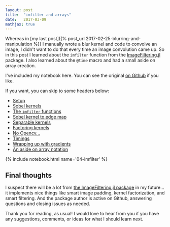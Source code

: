 ```yaml
---
layout: post
title:  "imfilter and arrays"
date:   2017-03-09
mathjax: true
---
```


Whereas in [my last post]({% post_url 2017-02-25-blurring-and-manipulation %}) I manually wrote a blur kernel and code to convolve an image, I didn't want to do that every time an image convolution came up. So in this post I learned about the `imfilter` function from the [ImageFiltering.jl](https://github.com/JuliaImages/ImageFiltering.jl) package. I also learned about the `@time` macro and had a small aside on array creation.

<!--more-->

I've included my notebook here. You can see the original [on Github](https://github.com/mprat/learningjulia/blob/master/notebooks/04-imfilter.ipynb) if you like.

If you want, you can skip to some headers below:

* [Setup](#Setup)
* [Sobel kernels](#Sobel-kernels)
* [The `imfilter` functions](#The-imfilter-function)
* [Sobel kernel to edge map](#Sobel-to-edges)
* [Separable kernels](#Separable-kernels)
* [Factoring kernels](#Factoring-Kernels)
* [No Opencv...](#The-notable-lack-of-OpenCV)
* [Timings](#Timings)
* [Wrapping up with gradients](#Wrapping-up-with-gradients)
* [An aside on array notation](#An-aside-on-array-notation)

{% include notebook.html name='04-imfilter' %}

## Final thoughts

I suspect there will be a lot from [the ImageFiltering.jl package](https://github.com/JuliaImages/ImageFiltering.jl) in my future... it implements nice things like smart image padding, kernel factorization, and smart filtering. And the package author is active on Github, answering questions and closing issues as needed.

Thank you for reading, as usual! I would love to hear from you if you have any suggestions, comments, or ideas for what I should learn next.
